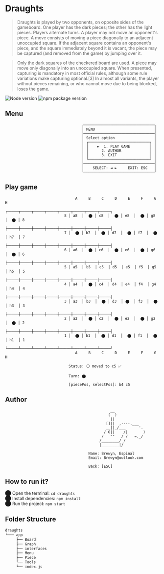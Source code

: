 # Draughts

> Draughts is played by two opponents, on opposite sides of the gameboard. One player has the dark pieces; the other has the light pieces. 
> Players alternate turns. A player may not move an opponent's piece. A move consists of moving a piece diagonally to an adjacent unoccupied square. 
> If the adjacent square contains an opponent's piece, and the square immediately beyond it is vacant, the piece may be captured (and removed from the game) by jumping over it.

> Only the dark squares of the checkered board are used. A piece may move only diagonally into an unoccupied square. When presented, capturing is mandatory in most official rules, although some rule variations make capturing optional.[3] In almost all variants, the player without pieces remaining, or who cannot move due to being blocked, loses the game.

 ![Node version](https://img.shields.io/badge/Node%20version->=v17.3.1-green)
 ![npm package version](https://img.shields.io/badge/npm%20package->=v8.3.0-green)

## Menu

                                       ┌────────────────────────────────┐
                                       │ MENU                           │
                                       ├────────────────────────────────┤
                                       │ Select option                  │
                                       │ ┌────────────────────────────┐ │
                                       │ │    ►  1. PLAY GAME         │ │
                                       │ │      2. AUTHOR             │ │
                                       │ │      3. EXIT               │ │
                                       │ └────────────────────────────┘ │
                                       ├────────────────────────────────┤
                                       │    SELECT: ◄ ►     EXIT: ESC   │
                                       └────────────────────────────────┘


## Play game

                                    A     B     C     D     E     F     G     H
                                 ┌─────┬─────┬─────┬─────┬─────┬─────┬─────┬─────┐
                               8 │ a8  │  ⬤ │ c8  │  ⬤ │ e8  │  ⬤ │ g8  │  ⬤ │ 8
                                 ├─────┼─────┼─────┼─────┼─────┼─────┼─────┼─────┤
                               7 │  ⬤ │ b7  │  ⬤ │ d7  │  ⬤ │ f7  │  ⬤ │ h7  │ 7
                                 ├─────┼─────┼─────┼─────┼─────┼─────┼─────┼─────┤
                               6 │ a6  │  ⬤ │ c6  │  ⬤ │ e6  │  ⬤ │ g6  │  ⬤ │ 6
                                 ├─────┼─────┼─────┼─────┼─────┼─────┼─────┼─────┤
                               5 │ a5  │ b5  │ c5  │ d5  │ e5  │ f5  │ g5  │ h5  │ 5
                                 ├─────┼─────┼─────┼─────┼─────┼─────┼─────┼─────┤
                               4 │ a4  │  ⬤ │ c4  │ d4  │ e4  │ f4  │ g4  │ h4  │ 4
                                 ├─────┼─────┼─────┼─────┼─────┼─────┼─────┼─────┤
                               3 │ a3  │ b3  │  ⬤ │ d3  │ ⬤  │ f3  │  ⬤ │ h3  │ 3
                                 ├─────┼─────┼─────┼─────┼─────┼─────┼─────┼─────┤
                               2 │ a2  │  ⬤ │ c2  │  ⬤ │ e2  │  ⬤ │ g2  │  ⬤ │ 2
                                 ├─────┼─────┼─────┼─────┼─────┼─────┼─────┼─────┤
                               1 │  ⬤ │ b1  │  ⬤ │ d1  │  ⬤ │ f1  │  ⬤ │ h1  │ 1
                                 └─────┴─────┴─────┴─────┴─────┴─────┴─────┴─────┘
                                    A     B     C     D     E     F     G     H

                                 Status: ⚪ moved to c5 ✅
                                 
                                 Turn: ⬤

                                 [piecePos, selectPos]: b4 c5
                               
 ## Author
                                        
                                                    __ 
                                                   (  )
                                                    ||
                                                  []||  ,----.___
                                                  __||_/___      '.
                                                 / O||    /|       )
                                                /   ""   / /   =._/
                                               /________/ /
                                               |________|/

                                          Name: Brewyn, Espinal
                                          Email: Brewyn@outlook.com

                                          Back: [ESC]
                                          
                                   
 ## How to run it?
⬤ Open the terminal: `cd draughts` <br/>
⬤ Install dependencies: `npm install` <br/>
⬤ Run the project: `npm start`

                                       
## Folder Structure

  ```bash
  draughts
  └─── app
       ├── Board
       ├── Graph
       ├── interfaces
       ├── Menu
       ├── Piece
       └── Tools
       └── index.js
   ```
